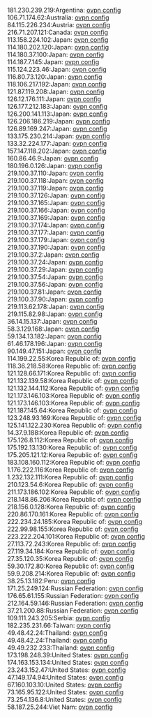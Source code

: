 181.230.239.219:Argentina: [ovpn config](vpn/181_230_239_219.ovpn)  
106.71.174.62:Australia: [ovpn config](vpn/106_71_174_62.ovpn)  
84.115.226.234:Austria: [ovpn config](vpn/84_115_226_234.ovpn)  
216.71.207.121:Canada: [ovpn config](vpn/216_71_207_121.ovpn)  
113.158.224.102:Japan: [ovpn config](vpn/113_158_224_102.ovpn)  
114.180.202.120:Japan: [ovpn config](vpn/114_180_202_120.ovpn)  
114.180.37.100:Japan: [ovpn config](vpn/114_180_37_100.ovpn)  
114.187.7.145:Japan: [ovpn config](vpn/114_187_7_145.ovpn)  
115.124.223.46:Japan: [ovpn config](vpn/115_124_223_46.ovpn)  
116.80.73.120:Japan: [ovpn config](vpn/116_80_73_120.ovpn)  
118.106.217.192:Japan: [ovpn config](vpn/118_106_217_192.ovpn)  
121.87.119.208:Japan: [ovpn config](vpn/121_87_119_208.ovpn)  
126.12.176.111:Japan: [ovpn config](vpn/126_12_176_111.ovpn)  
126.177.212.183:Japan: [ovpn config](vpn/126_177_212_183.ovpn)  
126.200.141.113:Japan: [ovpn config](vpn/126_200_141_113.ovpn)  
126.206.186.219:Japan: [ovpn config](vpn/126_206_186_219.ovpn)  
126.89.169.247:Japan: [ovpn config](vpn/126_89_169_247.ovpn)  
133.175.230.214:Japan: [ovpn config](vpn/133_175_230_214.ovpn)  
133.32.224.177:Japan: [ovpn config](vpn/133_32_224_177.ovpn)  
157.147.118.202:Japan: [ovpn config](vpn/157_147_118_202.ovpn)  
160.86.46.9:Japan: [ovpn config](vpn/160_86_46_9.ovpn)  
180.196.0.126:Japan: [ovpn config](vpn/180_196_0_126.ovpn)  
219.100.37.110:Japan: [ovpn config](vpn/219_100_37_110.ovpn)  
219.100.37.118:Japan: [ovpn config](vpn/219_100_37_118.ovpn)  
219.100.37.119:Japan: [ovpn config](vpn/219_100_37_119.ovpn)  
219.100.37.126:Japan: [ovpn config](vpn/219_100_37_126.ovpn)  
219.100.37.165:Japan: [ovpn config](vpn/219_100_37_165.ovpn)  
219.100.37.166:Japan: [ovpn config](vpn/219_100_37_166.ovpn)  
219.100.37.169:Japan: [ovpn config](vpn/219_100_37_169.ovpn)  
219.100.37.174:Japan: [ovpn config](vpn/219_100_37_174.ovpn)  
219.100.37.177:Japan: [ovpn config](vpn/219_100_37_177.ovpn)  
219.100.37.179:Japan: [ovpn config](vpn/219_100_37_179.ovpn)  
219.100.37.190:Japan: [ovpn config](vpn/219_100_37_190.ovpn)  
219.100.37.2:Japan: [ovpn config](vpn/219_100_37_2.ovpn)  
219.100.37.24:Japan: [ovpn config](vpn/219_100_37_24.ovpn)  
219.100.37.29:Japan: [ovpn config](vpn/219_100_37_29.ovpn)  
219.100.37.54:Japan: [ovpn config](vpn/219_100_37_54.ovpn)  
219.100.37.56:Japan: [ovpn config](vpn/219_100_37_56.ovpn)  
219.100.37.81:Japan: [ovpn config](vpn/219_100_37_81.ovpn)  
219.100.37.90:Japan: [ovpn config](vpn/219_100_37_90.ovpn)  
219.113.62.178:Japan: [ovpn config](vpn/219_113_62_178.ovpn)  
219.115.82.98:Japan: [ovpn config](vpn/219_115_82_98.ovpn)  
36.14.15.137:Japan: [ovpn config](vpn/36_14_15_137.ovpn)  
58.3.129.168:Japan: [ovpn config](vpn/58_3_129_168.ovpn)  
59.134.13.182:Japan: [ovpn config](vpn/59_134_13_182.ovpn)  
61.46.178.196:Japan: [ovpn config](vpn/61_46_178_196.ovpn)  
90.149.47.151:Japan: [ovpn config](vpn/90_149_47_151.ovpn)  
114.199.22.55:Korea Republic of: [ovpn config](vpn/114_199_22_55.ovpn)  
118.36.218.58:Korea Republic of: [ovpn config](vpn/118_36_218_58.ovpn)  
121.128.66.171:Korea Republic of: [ovpn config](vpn/121_128_66_171.ovpn)  
121.132.139.58:Korea Republic of: [ovpn config](vpn/121_132_139_58.ovpn)  
121.132.144.112:Korea Republic of: [ovpn config](vpn/121_132_144_112.ovpn)  
121.173.146.103:Korea Republic of: [ovpn config](vpn/121_173_146_103.ovpn)  
121.173.146.103:Korea Republic of: [ovpn config](vpn/121_173_146_103.ovpn)  
121.187.145.64:Korea Republic of: [ovpn config](vpn/121_187_145_64.ovpn)  
123.248.93.169:Korea Republic of: [ovpn config](vpn/123_248_93_169.ovpn)  
125.141.122.230:Korea Republic of: [ovpn config](vpn/125_141_122_230.ovpn)  
14.37.9.188:Korea Republic of: [ovpn config](vpn/14_37_9_188.ovpn)  
175.126.8.112:Korea Republic of: [ovpn config](vpn/175_126_8_112.ovpn)  
175.192.13.130:Korea Republic of: [ovpn config](vpn/175_192_13_130.ovpn)  
175.205.121.12:Korea Republic of: [ovpn config](vpn/175_205_121_12.ovpn)  
183.108.160.112:Korea Republic of: [ovpn config](vpn/183_108_160_112.ovpn)  
1.176.222.116:Korea Republic of: [ovpn config](vpn/1_176_222_116.ovpn)  
1.232.132.111:Korea Republic of: [ovpn config](vpn/1_232_132_111.ovpn)  
210.123.54.6:Korea Republic of: [ovpn config](vpn/210_123_54_6.ovpn)  
211.173.186.102:Korea Republic of: [ovpn config](vpn/211_173_186_102.ovpn)  
218.148.86.206:Korea Republic of: [ovpn config](vpn/218_148_86_206.ovpn)  
218.156.0.128:Korea Republic of: [ovpn config](vpn/218_156_0_128.ovpn)  
220.86.170.161:Korea Republic of: [ovpn config](vpn/220_86_170_161.ovpn)  
222.234.24.185:Korea Republic of: [ovpn config](vpn/222_234_24_185.ovpn)  
222.99.98.155:Korea Republic of: [ovpn config](vpn/222_99_98_155.ovpn)  
223.222.204.101:Korea Republic of: [ovpn config](vpn/223_222_204_101.ovpn)  
27.113.72.243:Korea Republic of: [ovpn config](vpn/27_113_72_243.ovpn)  
27.119.34.184:Korea Republic of: [ovpn config](vpn/27_119_34_184.ovpn)  
27.35.120.35:Korea Republic of: [ovpn config](vpn/27_35_120_35.ovpn)  
59.30.172.80:Korea Republic of: [ovpn config](vpn/59_30_172_80.ovpn)  
59.9.208.214:Korea Republic of: [ovpn config](vpn/59_9_208_214.ovpn)  
38.25.13.182:Peru: [ovpn config](vpn/38_25_13_182.ovpn)  
171.25.249.124:Russian Federation: [ovpn config](vpn/171_25_249_124.ovpn)  
176.65.61.155:Russian Federation: [ovpn config](vpn/176_65_61_155.ovpn)  
212.164.59.146:Russian Federation: [ovpn config](vpn/212_164_59_146.ovpn)  
37.21.200.88:Russian Federation: [ovpn config](vpn/37_21_200_88.ovpn)  
109.111.243.205:Serbia: [ovpn config](vpn/109_111_243_205.ovpn)  
182.235.231.66:Taiwan: [ovpn config](vpn/182_235_231_66.ovpn)  
49.48.42.24:Thailand: [ovpn config](vpn/49_48_42_24.ovpn)  
49.48.42.24:Thailand: [ovpn config](vpn/49_48_42_24.ovpn)  
49.49.232.233:Thailand: [ovpn config](vpn/49_49_232_233.ovpn)  
173.198.248.39:United States: [ovpn config](vpn/173_198_248_39.ovpn)  
174.163.153.134:United States: [ovpn config](vpn/174_163_153_134.ovpn)  
23.243.152.47:United States: [ovpn config](vpn/23_243_152_47.ovpn)  
47.149.174.94:United States: [ovpn config](vpn/47_149_174_94.ovpn)  
67.160.103.10:United States: [ovpn config](vpn/67_160_103_10.ovpn)  
73.165.95.122:United States: [ovpn config](vpn/73_165_95_122.ovpn)  
73.254.136.8:United States: [ovpn config](vpn/73_254_136_8.ovpn)  
58.187.25.244:Viet Nam: [ovpn config](vpn/58_187_25_244.ovpn)  
